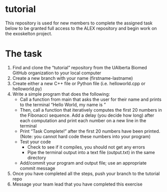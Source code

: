 # tutorial 
This repository is used for new members to complete the assigned task below to be granted full access to the ALEX repository and begin work on the exoskelton project. 

# The task
1. Find and clone the “tutorial” repository from the UAlberta Biomed GitHub organization to your local computer 
2. Create a new branch with your name (firstname-lastname) 
3. Create either a new C++ file or Python file (i.e. helloworld.cpp or helloworld.py)
4. Write a simple program that does the following:
    - Call a function from main that asks the user for their name and prints to the terminal “Hello World, my name is <name>” 
    - Then, call a function that iteratively computes the first 20 numbers in the Fibonacci sequence. Add a delay (you decide how long) after each computation and print each number on a new line in the terminal
    - Print “Task Complete!” after the first 20 numbers have been printed. 
(Note: you cannot hard code these numbers into your program)
    - Test your code 
      - Check to see if it compiles, you should not get any errors
      - Pipe the terminal output into a text file (output.txt) in the same directory
    - Add/commit your program and output file; use an appropriate commit message
5. Once you have completed all the steps, push your branch to the tutorial repo 
6. Message your team lead that you have completed this exercise
